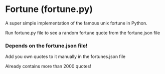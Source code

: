 # Fortune (fortune.py)
A super simple implementation of the famous unix fortune in Python.

Run fortune.py file to see a random fortune quote from the fortune.json file

### Depends on the fortune.json file!
Add you own quotes to it manually in the fortunes.json file

Already contains more than 2000 quotes!
